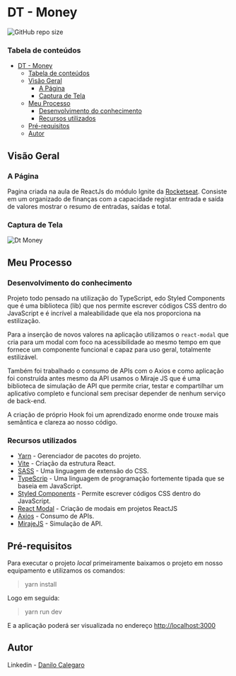 # DT - Money

![GitHub repo size](https://img.shields.io/github/repo-size/DaniloCalegaro/dtmoney-react-ts)

### Tabela de conteúdos

- [DT - Money](#dt---money)
    - [Tabela de conteúdos](#tabela-de-conteúdos)
  - [Visão Geral](#visão-geral)
    - [A Página](#a-página)
    - [Captura de Tela](#captura-de-tela)
  - [Meu Processo](#meu-processo)
    - [Desenvolvimento do conhecimento](#desenvolvimento-do-conhecimento)
    - [Recursos utilizados](#recursos-utilizados)
  - [Pré-requisitos](#pré-requisitos)
  - [Autor](#autor)

## Visão Geral
### A Página
Pagina criada na aula de ReactJs do módulo Ignite da [Rocketseat](https://www.rocketseat.com.br/ignite). Consiste em um organizado de finanças com a capacidade registar entrada e saída de valores mostrar o resumo de entradas, saídas e total.

### Captura de Tela

![Dt Money](https://user-images.githubusercontent.com/33231886/174838463-2433d6e8-6c3c-4fd5-9ace-d145cde93963.jpg)

## Meu Processo

### Desenvolvimento do conhecimento

Projeto todo pensado na utilização do TypeScript, edo Styled Components que é uma biblioteca (lib) que nos permite escrever códigos CSS dentro do JavaScript e é incrível a maleabilidade que ela nos proporciona na estilização.

Para a inserção de novos valores na aplicação utilizamos o `react-modal` que cria para um modal com foco na acessibilidade ao mesmo tempo em que fornece um componente funcional e capaz para uso geral, totalmente estilizável.

Também foi trabalhado o consumo de APIs com o Axios e como aplicação foi construída antes mesmo da API usamos o Miraje JS que é uma biblioteca de simulação de API que permite criar, testar e compartilhar um aplicativo completo e funcional sem precisar depender de nenhum serviço de back-end.

A criação de próprio Hook foi um aprendizado enorme onde trouxe mais semântica e clareza ao nosso código.

### Recursos utilizados

- [Yarn](https://yarnpkg.com/) - Gerenciador de pacotes do projeto.
- [Vite](https://vitejs.dev/) - Criação da estrutura React.
- [SASS](https://sass-lang.com/) - Uma linguagem de extensão do CSS.
- [TypeScrip](https://www.typescriptlang.org/) - Uma linguagem de programação fortemente tipada que se baseia em JavaScript.
- [Styled Components](https://styled-components.com/) - Permite escrever códigos CSS dentro do JavaScript.
- [React Modal](https://reactcommunity.org/react-modal/) - Criação de modais em projetos ReactJS
- [Axios](https://axios-http.com/) - Consumo de APIs.
- [MirajeJS](https://miragejs.com/) - Simulação de API.
## Pré-requisitos

Para executar o projeto *local* primeiramente baixamos o projeto em nosso equipamento e utilizamos os comandos:
> yarn install
> 
Logo em seguida:

> yarn run dev
>
E a aplicação poderá ser visualizada no endereço [http://localhost:3000](http://localhost:3000)

## Autor

Linkedin - [Danilo Calegaro](https://www.linkedin.com/in/danilo-calegaro/)